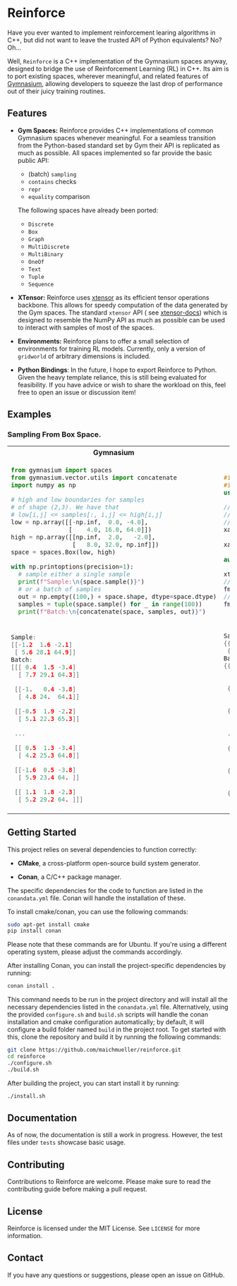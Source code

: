 # Reinforce

Have you ever wanted to implement reinforcement learing algorithms in C++, but did not want to leave the trusted API
of Python equivalents?
No? Oh...

Well, `Reinforce` is a C++ implementation of the Gymnasium spaces anyway, designed to bridge the use of
Reinforcement Learning (RL) in C++. Its aim is to port existing spaces, wherever meaningful, and related features
of [Gymnasium](https://github.com/Farama-Foundation/Gymnasium), allowing developers to squeeze the
last drop of performance out of their juicy training routines.

## Features

- **Gym Spaces:** Reinforce provides C++ implementations of common Gymnasium spaces whenever meaningful. For a seamless
  transition from the Python-based standard set by Gym their API is replicated as much as possible.
  All spaces implemented so far provide the basic public API:
    - (batch) `sampling`
    - `contains` checks
    - `repr`
    - `equality` comparison

  The following spaces have already been ported:
    - `Discrete`
    - `Box`
    - `Graph`
    - `MultiDiscrete`
    - `MultiBinary`
    - `OneOf`
    - `Text`
    - `Tuple`
    - `Sequence`

- **XTensor:** Reinforce uses [xtensor](https://github.com/xtensor-stack/xtensor) as its efficient tensor
  operations backbone. This allows for speedy computation of the data generated by the Gym spaces. The
  standard `xtensor` API (
  see [xtensor-docs](https://xtensor.readthedocs.io/en/latest/)) which is designed to resemble the
  NumPy API as much as possible can be used to interact with samples of most of the spaces.
- **Environments:** Reinforce plans to offer a small selection of environments for training RL models.
  Currently, only a version of `gridworld` of arbitrary dimensions is included.
- **Python Bindings**: In the future, I hope to export Reinforce to Python. Given the heavy template reliance, this is still
  being evaluated for feasibility. If you have advice or wish to share the workload on this, feel free to open an issue
  or discussion item!

## Examples

### Sampling From Box Space.

<table>
<tr>
<th>Gymnasium</th>
<th>Reinforce</th>
</tr>
<tr>
<td>


```python
from gymnasium import spaces
from gymnasium.vector.utils import concatenate
import numpy as np

# high and low boundaries for samples
# of shape (2,3). We have that
# low[i,j] <= samples[:, i,j] <= high[i,j]
low = np.array([[-np.inf,  0.0, -4.0], 
                [    4.0, 16.0, 64.0]])
high = np.array([[np.inf,  2.0,   -2.0], 
                 [   8.0, 32.0, np.inf]])
space = spaces.Box(low, high)

with np.printoptions(precision=1):
  # sample either a single sample
  print(f"Sample:\n{space.sample()}")
  # or a batch of samples
  out = np.empty((100,) + space.shape, dtype=space.dtype)
  samples = tuple(space.sample() for _ in range(100))
  print(f"Batch:\n{concatenate(space, samples, out)}")
```

</td>
<td>

```cpp
#include <reinforce/spaces/box.hpp>
#include <reinforce/utils/math.hpp>
using namespace force;

// high and low boundaries for samples
// of shape (2,3). We have that
// low[i,j] <= samples[:, i,j] <= high[i,j]
xarray< double > low {{-inf<>,  0,    -4},
                      {     4, 16,    64}};
xarray< double > high{{ inf<>,  2,    -2},
                      {     8, 32, inf<>}};
auto space = BoxSpace{low, high};

xt::print_options::set_precision(1);
// sample either a single sample
fmt::println("Sample:\n{}", space.sample());
// or a batch of samples
fmt::println("Batch:\n{}", space.sample(100));
```

</td>
</tr>

<tr>
<td>

```cpp
Sample:
[[-1.2  1.6 -2.1]
 [ 5.6 28.1 64.9]]
Batch:
[[[ 0.4  1.5 -3.4]
  [ 7.7 29.1 64.3]]

 [[-1.   0.4 -3.8]
  [ 4.8 24.  64.1]]

 [[-0.5  1.9 -2.2]
  [ 5.1 22.3 65.3]]

 ...

 [[ 0.5  1.3 -3.4]
  [ 4.2 25.3 64.8]]

 [[-1.6  0.5 -3.8]
  [ 5.9 23.4 64. ]]

 [[ 1.1  1.8 -2.3]
  [ 5.2 29.2 64. ]]]
```

</td>
<td>

```cpp
Sample:
{{  1.3,   0.1,  -3. },
 {  6.9,  22.6,  64.4}}
Batch:
{{{ -1.6,   0.6,  -2.3},
  {  7.8,  29.3,  64.7}},
  
 {{ -0.3,   0.7,  -3.6},
  {  6.8,  27.4,  64.1}},
  
 {{  1.3,   1. ,  -3.7},
  {  5.3,  23.4,  64.2}},
  
 ...,
 
 {{ -0.1,   0.5,  -2.2},
  {  4.9,  24.8,  64. }},
  
 {{  0. ,   0.7,  -2. },
  {  7.5,  16.3,  64.8}},
  
 {{ -1. ,   0.9,  -3.4},
  {  5.5,  25.7,  64.1}}}
```

</td>
</tr>
</table>

## Getting Started

This project relies on several dependencies to function correctly:

- **CMake**, a cross-platform open-source build system generator.

- **Conan**, a C/C++ package manager.

The specific dependencies for the code to function are listed in the `conandata.yml` file. Conan will handle the
installation of these.

To install cmake/conan, you can use the following commands:

```bash
sudo apt-get install cmake
pip install conan
```

Please note that these commands are for Ubuntu. If you're using a different operating system, please adjust the commands
accordingly.

After installing Conan, you can install the project-specific dependencies by running:

```bash
conan install .
```

This command needs to be run in the project directory and will install all the necessary dependencies listed in
the `conandata.yml` file.
Alternatively, using the provided `configure.sh` and `build.sh` scripts will handle the conan installation and cmake
configuration automatically; by default, it will configure a build folder named `build` in the project root. To get
started with this, clone the repository and build it by running the following commands:

```bash
git clone https://github.com/maichmueller/reinforce.git
cd reinforce
./configure.sh
./build.sh
```

After building the project, you can start install it by running:

```bash
./install.sh
```

## Documentation

As of now, the documentation is still a work in progress. However, the test files under `tests` showcase basic usage.

## Contributing

Contributions to Reinforce are welcome. Please make sure to read the contributing guide before making a pull request.

## License

Reinforce is licensed under the MIT License. See `LICENSE` for more information.

## Contact

If you have any questions or suggestions, please open an issue on GitHub.
